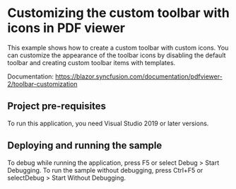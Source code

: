 # Customizing the custom toolbar with icons in PDF viewer
This example shows how to create a custom toolbar with custom icons. You can customize the appearance of the toolbar icons by disabling the default toolbar and creating custom toolbar items with templates. 

Documentation: https://blazor.syncfusion.com/documentation/pdfviewer-2/toolbar-customization

## Project pre-requisites
To run this application, you need Visual Studio 2019 or later versions.

## Deploying and running the sample
To debug while running the application, press F5 or select Debug > Start Debugging. To run the sample without debugging, press Ctrl+F5 or selectDebug > Start Without Debugging.
